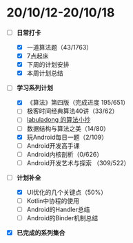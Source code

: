 # 20/10/12-20/10/18

* [ ] **日常打卡**
  * [x] 一道算法题（43/1763）
  * [x] 7点起床
  * [x] 下周的计划安排
  * [x] 本周计划总结
* [ ] **学习系列计划**
  * [x] 《算法》第四版（完成进度 195/651）
  * [ ] 极客时间经典算法40讲（33/62）
  * [ ] [labuladong 的算法小抄](https://labuladong.gitbook.io/algo/)
  * [ ] 数据结构与算法之美（14/80）
  * [x] 玩Android每日一题（2/109）
  * [ ] Android开发高手课 
  * [ ] Android内核剖析（0/626）
  * [ ] Android开发艺术与探索 （309/522）
* [ ] **计划补全**
  * [x] UI优化的几个关键点（50%）
  * [ ] Kotlin中协程的使用
  * [ ] Android的Handler总结
  * [ ] Android的Binder机制总结
* [x] **已完成的系列集合**

